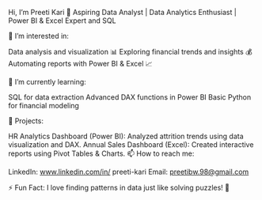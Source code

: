 Hi, I’m Preeti Kari
🔹 Aspiring Data Analyst | Data Analytics Enthusiast | Power BI & Excel Expert and SQL

👀 I’m interested in:

Data analysis and visualization 📊
Exploring financial trends and insights 💰
Automating reports with Power BI & Excel 📈

🌱 I’m currently learning:

SQL for data extraction
Advanced DAX functions in Power BI
Basic Python for financial modeling

💼 Projects:

HR Analytics Dashboard (Power BI): Analyzed attrition trends using data visualization and DAX.
Annual Sales Dashboard (Excel): Created interactive reports using Pivot Tables & Charts.
📫 How to reach me:

LinkedIn: www.linkedin.com/in/
preeti-kari
Email: preetibw.98@gmail.com

⚡ Fun Fact: I love finding patterns in data just like solving puzzles! 🧩



<!---
Preetikari/Preetikari is a ✨ special ✨ repository because its `README.md` (this file) appears on your GitHub profile.
You can click the Preview link to take a look at your changes.
--->
